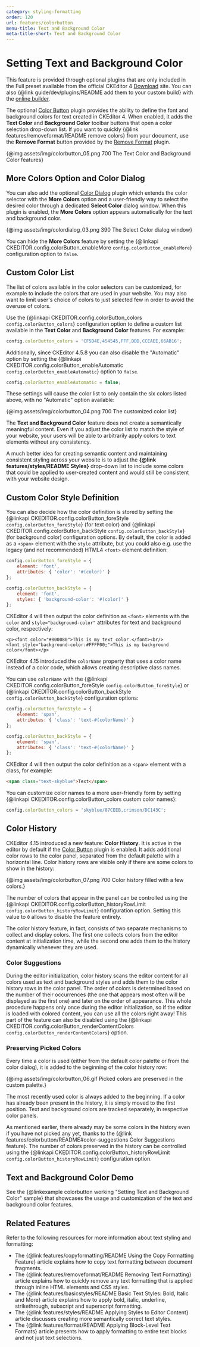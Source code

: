 ```yaml
---
category: styling-formatting
order: 120
url: features/colorbutton
menu-title: Text and Background Color
meta-title-short: Text and Background Color
---
```

<!--
Copyright (c) 2003-2020, CKSource - Frederico Knabben. All rights reserved.
For licensing, see LICENSE.md.
-->

# Setting Text and Background Color

<info-box info="">
	This feature is provided through optional plugins that are only included in the Full preset available from the official CKEditor 4 <a href="https://ckeditor.com/ckeditor-4/download/">Download</a> site. You can also {@link guide/dev/plugins/README add them to your custom build} with the <a href="https://ckeditor.com/cke4/builder">online builder</a>.
</info-box>

The optional [Color Button](https://ckeditor.com/cke4/addon/colorbutton) plugin provides the ability to define the font and background colors for text created in CKEditor 4. When enabled, it adds the **Text Color** and **Background Color** toolbar buttons that open a color selection drop-down list. If you want to quickly {@link features/removeformat/README remove colors} from your document, use the **Remove Format** button provided by the [Remove Format](https://ckeditor.com/cke4/addon/removeformat) plugin.

{@img assets/img/colorbutton_05.png 700 The Text Color and Background Color features}

## More Colors Option and Color Dialog

You can also add the optional [Color Dialog](https://ckeditor.com/cke4/addon/colordialog) plugin which extends the color selector with the **More Colors** option and a user-friendly way to select the desired color through a dedicated **Select Color** dialog window. When this plugin is enabled, the **More Colors** option appears automatically for the text and background color.

{@img assets/img/colordialog_03.png 390 The Select Color dialog window}

You can hide the **More Colors** feature by setting the {@linkapi CKEDITOR.config.colorButton_enableMore `config.colorButton_enableMore`} configuration option to `false`.

## Custom Color List

The list of colors available in the color selectors can be customized, for example to include the colors that are used in your website. You may also want to limit user's choice of colors to just selected few in order to avoid the overuse of colors.

Use the {@linkapi CKEDITOR.config.colorButton_colors `config.colorButton_colors`} configuration option to define a custom list available in the **Text Color** and **Background Color** features. For example:

```javascript
config.colorButton_colors = 'CF5D4E,454545,FFF,DDD,CCEAEE,66AB16';
```

Additionally, since CKEditor 4.5.8 you can also disable the "Automatic" option by setting the {@linkapi CKEDITOR.config.colorButton_enableAutomatic `config.colorButton_enableAutomatic`} option to `false`.

```javascript
config.colorButton_enableAutomatic = false;
```

These settings will cause the color list to only contain the six colors listed above, with no "Automatic" option available:

{@img assets/img/colorbutton_04.png 700 The customized color list}

<info-box hint="">
 <p>
 	The <strong>Text and Background Color</strong> feature does not create a semantically meaningful content. Even if you adjust the color list to match the style of your website, your users will be able to arbitrarily apply colors to text elements without any consistency.
 </p>
 <p>
 	A much better idea for creating semantic content and maintaining consistent styling across your website is to adjust the <strong>{@link features/styles/README Styles}</strong> drop-down list to include some colors that could be applied to user-created content and would still be consistent with your website design.
 </p>
</info-box>

## Custom Color Style Definition

You can also decide how the color definition is stored by setting the {@linkapi CKEDITOR.config.colorButton_foreStyle `config.colorButton_foreStyle`} (for text color) and {@linkapi CKEDITOR.config.colorButton_backStyle `config.colorButton_backStyle`} (for background color) configuration options. By default, the color is added as a `<span>` element with the `style` attribute, but you could also e.g. use the legacy (and not recommended) HTML4 `<font>` element definition:

```javascript
config.colorButton_foreStyle = {
	element: 'font',
	attributes: { 'color': '#(color)' }
};

config.colorButton_backStyle = {
    element: 'font',
    styles: { 'background-color': '#(color)' }
};
```

CKEditor 4 will then output the color definition as `<font>` elements with the `color` and `style="background-color"` attributes for text and background color, respectively:

	<p><font color="#800080">This is my text color.</font><br/>
	<font style="background-color:#FFFF00;">This is my background color</font></p>

CKEditor 4.15 introduced the `colorName` property that uses a color name instead of a color code, which allows creating descriptive class names.

You can use `colorName` with the {@linkapi CKEDITOR.config.colorButton_foreStyle `config.colorButton_foreStyle`} or {@linkapi CKEDITOR.config.colorButton_backStyle `config.colorButton_backStyle`} configuration options:

```javascript
config.colorButton_foreStyle = {
	element: 'span',
	attributes: { 'class': 'text-#(colorName)' }
};

config.colorButton_backStyle = {
	element: 'span',
	attributes: { 'class': 'text-#(colorName)' }
};
```

CKEditor 4 will then output the color definition as a `<span>` element with a class, for example:

```html
<span class="text-skyblue">Text</span>
```

You can customize color names to a more user-friendly form by setting {@linkapi CKEDITOR.config.colorButton_colors custom color names}:

```javascript
config.colorButton_colors = 'skyblue/87CEEB,crimson/DC143C';
```

## Color History

CKEditor 4.15 introduced a new feature: **Color History**. It is active in the editor by default if the [Color Button](https://ckeditor.com/cke4/addon/colorbutton) plugin is enabled. It adds additional color rows to the color panel, separated from the default palette with a horizontal line. Color history rows are visible only if there are some colors to show in the history:

{@img assets/img/colorbutton_07.png 700 Color history filled with a few colors.}

The number of colors that appear in the panel can be controlled using the {@linkapi CKEDITOR.config.colorButton_historyRowLimit `config.colorButton_historyRowLimit`} configuration option. Setting this value to `0` allows to disable the feature entirely.

The color history feature, in fact, consists of two separate mechanisms to collect and display colors. The first one collects colors from the editor content at initialization time, while the second one adds them to the history dynamically whenever they are used.

### Color Suggestions

During the editor initialization, color history scans the editor content for all colors used as text and background styles and adds them to the color history rows in the color panel. The order of colors is determined based on the number of their occurrences (the one that appears most often will be displayed as the first one) and later on the order of appearance. This whole procedure happens only once during the editor initialization, so if the editor is loaded with colored content, you can use all the colors right away! This part of the feature can also be disabled using the {@linkapi CKEDITOR.config.colorButton_renderContentColors `config.colorButton_renderContentColors`} option.

### Preserving Picked Colors

Every time a color is used (either from the default color palette or from the color dialog), it is added to the beginning of the color history row:

{@img assets/img/colorbutton_06.gif Picked colors are preserved in the custom palette.}

The most recently used color is always added to the beginning. If a color has already been present in the history, it is simply moved to the first position. Text and background colors are tracked separately, in respective color panels.

As mentioned earlier, there already may be some colors in the history even if you have not picked any yet, thanks to the {@link features/colorbutton/README#color-suggestions Color Suggestions feature}. The number of colors preserved in the history can be controlled using the {@linkapi CKEDITOR.config.colorButton_historyRowLimit `config.colorButton_historyRowLimit`} configuration option.

## Text and Background Color Demo

See the {@linkexample colorbutton working "Setting Text and Background Color" sample} that showcases the usage and customization of the text and background color features.

## Related Features

Refer to the following resources for more information about text styling and formatting:

* The {@link features/copyformatting/README Using the Copy Formatting Feature} article explains how to copy text formatting between document fragments.
* The {@link features/removeformat/README Removing Text Formatting} article explains how to quickly remove any text formatting that is applied through inline HTML elements and CSS styles.
* The {@link features/basicstyles/README Basic Text Styles: Bold, Italic and More} article explains how to apply bold, italic, underline, strikethrough, subscript and superscript formatting.
* The {@link features/styles/README Applying Styles to Editor Content} article discusses creating more semantically correct text styles.
* The {@link features/format/README Applying Block-Level Text Formats} article presents how to apply formatting to entire text blocks and not just text selections.
